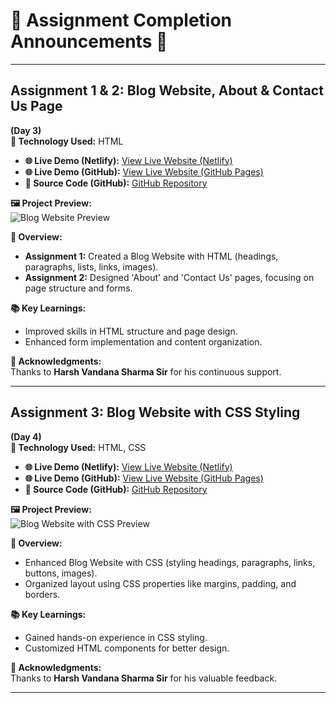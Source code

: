 # 🌟 Assignment Completion Announcements 🌟

---

## **Assignment 1 & 2: Blog Website, About & Contact Us Page**  
**(Day 3)**  
**🚀 Technology Used:** HTML

- **🌐 Live Demo (Netlify):** [View Live Website (Netlify)](https://pradip-cohort.netlify.app/assignment/day%203/)  
- **🌐 Live Demo (GitHub):** [View Live Website (GitHub Pages)](https://pradip32.github.io/Sheryians-coding-school_cohort/Assignment/Day%203/)  
- **📂 Source Code (GitHub):** [GitHub Repository](https://github.com/Pradip32/Sheryians-coding-school_cohort)

**🖼️ Project Preview:**  
![Blog Website Preview](../../Public/Day%203.gif)

**📝 Overview:**  
- **Assignment 1:** Created a Blog Website with HTML (headings, paragraphs, lists, links, images).  
- **Assignment 2:** Designed 'About' and 'Contact Us' pages, focusing on page structure and forms.

**📚 Key Learnings:**  
- Improved skills in HTML structure and page design.  
- Enhanced form implementation and content organization.

**🙏 Acknowledgments:**  
Thanks to **Harsh Vandana Sharma Sir** for his continuous support.

---

## **Assignment 3: Blog Website with CSS Styling**  
**(Day 4)**  
**🚀 Technology Used:** HTML, CSS

- **🌐 Live Demo (Netlify):** [View Live Website (Netlify)](https://pradip-cohort.netlify.app/assignment/day%203/)  
- **🌐 Live Demo (GitHub):** [View Live Website (GitHub Pages)](https://pradip32.github.io/Sheryians-coding-school_cohort/Assignment/Day%203/)  
- **📂 Source Code (GitHub):** [GitHub Repository](https://github.com/Pradip32/Sheryians-coding-school_cohort)

**🖼️ Project Preview:**  
![Blog Website with CSS Preview](../../Public/Day%204.gif)

**📝 Overview:**  
- Enhanced Blog Website with CSS (styling headings, paragraphs, links, buttons, images).  
- Organized layout using CSS properties like margins, padding, and borders.

**📚 Key Learnings:**  
- Gained hands-on experience in CSS styling.  
- Customized HTML components for better design.

**🙏 Acknowledgments:**  
Thanks to **Harsh Vandana Sharma Sir** for his valuable feedback.

--- 
